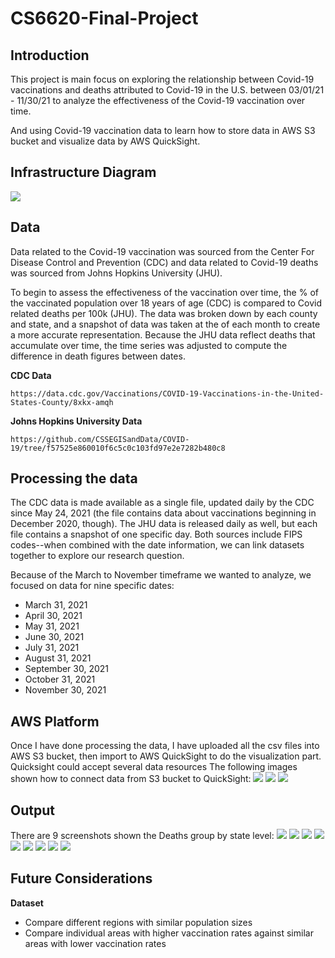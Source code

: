 # CS6620-Final-Project

## Introduction

This project is main focus on exploring the relationship between Covid-19 vaccinations and deaths attributed to Covid-19 in the U.S. between 03/01/21 - 11/30/21 to analyze the effectiveness of the Covid-19 vaccination over time. 

And using Covid-19 vaccination data to learn how to store data in AWS S3 bucket and visualize data by AWS QuickSight.

## Infrastructure Diagram
![](image/infrastructure_diagram.png)

## Data

Data related to the Covid-19 vaccination was sourced from the Center For Disease Control and Prevention (CDC) and data related to Covid-19 deaths was sourced from Johns Hopkins University (JHU).

To begin to assess the effectiveness of the vaccination over time, the % of the vaccinated population over 18 years of age (CDC) is compared to Covid related deaths per 100k (JHU). The data was broken down by each county and state, and a snapshot of data was taken at the of each month to create a more accurate representation. Because the JHU data reflect deaths that accumulate over time, the time series was adjusted to compute the difference in death figures between dates.

**CDC Data**
```
https://data.cdc.gov/Vaccinations/COVID-19-Vaccinations-in-the-United-States-County/8xkx-amqh
``` 

**Johns Hopkins University Data**
```
https://github.com/CSSEGISandData/COVID-19/tree/f57525e860010f6c5c0c103fd97e2e7282b480c8
```

## Processing the data
The CDC data is made available as a single file, updated daily by the CDC since May 24, 2021 (the file contains data about vaccinations beginning in December 2020, though). The JHU data is released daily as well, but each file contains a snapshot of one specific day. Both sources include FIPS codes--when combined with the date information, we can link datasets together to explore our research question.  

Because of the March to November timeframe we wanted to analyze, we focused on data for nine specific dates:
* March 31, 2021
* April 30, 2021
* May 31, 2021
* June 30, 2021
* July 31, 2021
* August 31, 2021
* September 30, 2021
* October 31, 2021
* November 30, 2021

## AWS Platform
Once I have done processing the data, I have uploaded all the csv files into AWS S3 bucket, then import to AWS QuickSight to do the visualization part. Quicksight could accept several data resources The following images shown how to connect data from S3 bucket to QuickSight:
![](image/QuickSight.png)
![](image/S3.png)
![](/image/process.png)

## Output
There are 9 screenshots shown the Deaths group by state level:
![](image/Deaths_by_state_03-31-2021.png)
![](image/Deaths_by_state_04-30-2021.png)
![](image/Deaths_by_state_05-31-2021.png)
![](image/Deaths_by_state_06-30-2021.png)
![](image/Deaths_by_state_07-31-2021.png)
![](image/Deaths_by_state_08-31-2021.png)
![](image/Deaths_by_state_09-30-2021.png)
![](image/Deaths_by_state_10-31-2021.png)
![](image/Deaths_by_state_11-30-2021.png)

## Future Considerations

**Dataset**  
  * Compare different regions with similar population sizes 
  * Compare individual areas with higher vaccination rates against similar areas with lower vaccination rates
